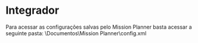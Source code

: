 # Integrador
Para acessar as configurações salvas pelo Mission Planner basta acessar a seguinte pasta:
\Documentos\Mission Planner\config.xml